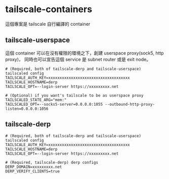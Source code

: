 # tailscale-containers

這個專案是 tailscale 自行編譯的 container

## tailscale-userspace

這個 container 可以在沒有權限的環境之下，創建 userspace proxy(sock5, http proxy)，
同時也可以宣告這個 service 是 subnet router 或是 exit node。

```shell
# (Required, both of tailscale-derp and tailscale-userspace) tailscaled config
TAILSCALE_AUTH_KEY=xxxxxxxxxxxxxxxxxxxxxxxxxxxxxxxxxxxx
TAILSCALE_HOSTNAME=derp
TAILSCALE_OPT=--login-server https://xxxxxxxxx.net

# (Optional) if you want's tailscale to be as userspace proxy
TAILSCALED_STATE_ARG="mem:"
TAILSCALED_OPT=--socks5-server=0.0.0.0:1055 --outbound-http-proxy-listen=0.0.0.0:1056
```

## tailscale-derp

```shell
# (Required, both of tailscale-derp and tailscale-userspace) tailscaled config
TAILSCALE_AUTH_KEY=xxxxxxxxxxxxxxxxxxxxxxxxxxxxxxxxxxxx
TAILSCALE_HOSTNAME=derp
TAILSCALE_OPT=--login-server https://xxxxxxxxx.net

# (Required, tailscale-derp) derp configs
DERP_DOMAIN=xxxxxxxxx.net
DERP_VERIFY_CLIENTS=true
```

